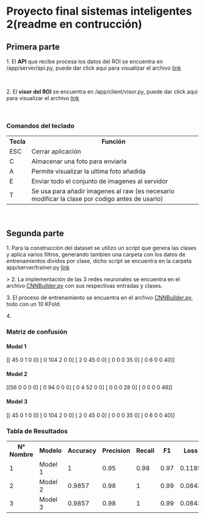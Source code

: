 <h1>Proyecto final sistemas inteligentes 2(readme en contrucción)</h1>

<h2>Primera parte</h2>
<p>1. El <b>API</b> que recibe procesa los datos del ROI se encuentra en /app/server/api.py, puede dar click aqui para visualizar el archivo <a href='./app/server/api.py'>link</a></p>
<br/>
<p>2. El <b>visor del ROI</b> se encuentra en /app/client/visor.py, puede dar click aqui para visualizar el archivo <a href='./app/client/visor.py'>link</a></p>
<br/>
<h3>Comandos del teclado</h3>
<table>
  <tr>
    <th>Tecla</th>
    <th>Función</th>
  </tr>
  <tr>
    <td>ESC</td>
    <td>Cerrar aplicación</td>
  </tr>
  <tr>
    <td>C</td>
    <td>Almacenar una foto para enviarla </td>
  </tr>
  <tr>
    <td>A</td>
    <td>Permite visualizar la ultima foto añadida</td>
  </tr>
  <tr>
    <td>E</td>
    <td>Enviar todo el conjunto de imagenes al servidor</td>
  </tr>
  <tr>
    <td>T</td>
    <td>Se usa para añadir imagenes al raw (es necesario modificar la clase por codigo antes de usarlo)</td>
  </tr>
</table>
<br/>
<h2>Segunda parte</h2>
<p>
  1. Para la construcción del dataset se utilizo un script que genera las clases y aplica varios filtros, generando tambien una carpeta con los datos de entrenamientos dividos por clase, dicho script se encuentra en la carpeta app/server/trainer.py <a href='./app/server/trainer.py'>link</a>
</p>
<p>>
  2. La implementación de las 3 redes neuronales se encuentra en el archivo  <a href='./app/server/CNNBuilder.py'>CNNBuilder.py</a> con sus respectivas entradas y clases.
</p>
<p>
  3. El proceso de entrenamiento se encuentra en el archivo <a href='./app/server/CNNBuilder.py'>CNNBuilder.py</a>, todo con un 10 KFold.
</p>
<p>
  4. 
</p>
<h3>Matriz de confusión</h3>
<h4>Model 1</h4>
[[ 45   0   1   0   0]
 [  0 104   2   0   0]
 [  2   0  45   0   0]
 [  0   0   0  35   0]
 [  0   6   0   0  40]]
<h4>Model 2</h4>
[[56  0  0  0  0]
 [ 0 94  0  0  0]
 [ 0  4 52  0  0]
 [ 0  0  0 28  0]
 [ 0  0  0  0 46]]
<h4>Model 3</h4>
[[ 45   0   1   0   0]
 [  0 104   2   0   0]
 [  2   0  45   0   0]
 [  0   0   0  35   0]
 [  0   6   0   0  40]]
<h3>Tabla de Resultados</h3>
<table>
  <tr>
    <th>N° Nombre</th>
    <th>Modelo</th>
    <th>Accuracy</th>
    <th>Precision</th>
    <th>Recall</th>
    <th>F1</th>
    <th>Loss</th>
    <th>Epocas</th>
    <th>Tiempos</th>
  </tr>
  <tr>
    <td>1</td>
    <td>Model 1</td>
    <td>1</td>
    <td>0.95</td>
    <td>0.98</td>
    <td>0.97</td>
    <td>0.1185</td>
    <td>22</td>
    <td></td>
  </tr>
  <tr>
    <td>2</td>
    <td>Model 2</td>
    <td>0.9857</td>
    <td>0.98</td>
    <td>1</td>
    <td>0.99</td>
    <td>0.0843</td>
    <td>22</td>
    <td></td>
  </tr>
  <tr>
    <td>3</td>
    <td>Model 3</td>
    <td>0.9857</td>
    <td>0.98</td>
    <td>1</td>
    <td>0.99</td>
    <td>0.0843</td>
    <td>22</td>
    <td></td>
  </tr>
</table>
<br/>
